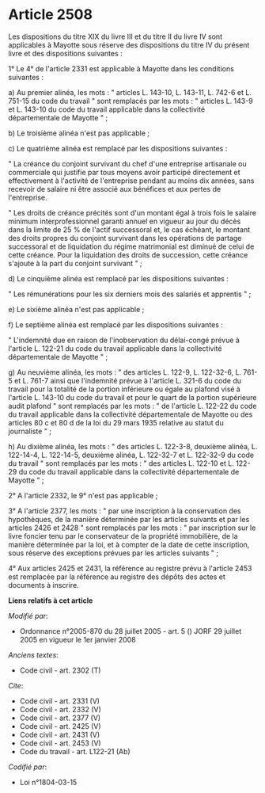 # Article 2508

Les dispositions du titre XIX du livre III et du titre II du livre IV sont applicables à Mayotte sous réserve des
dispositions du titre IV du présent livre et des dispositions suivantes : 

1° Le 4° de l'article 2331 est applicable à Mayotte dans les conditions suivantes : 

a) Au premier alinéa, les mots : " articles L. 143-10, L. 143-11, L. 742-6 et L. 751-15 du code du travail " sont remplacés
par les mots : " articles L. 143-9 et L. 143-10 du code du travail applicable dans la collectivité départementale de Mayotte
" ; 

b) Le troisième alinéa n'est pas applicable ; 

c) Le quatrième alinéa est remplacé par les dispositions suivantes : 

" La créance du conjoint survivant du chef d'une entreprise artisanale ou commerciale qui justifie par tous moyens avoir
participé directement et effectivement à l'activité de l'entreprise pendant au moins dix années, sans recevoir de salaire ni
être associé aux bénéfices et aux pertes de l'entreprise. 

" Les droits de créance précités sont d'un montant égal à trois fois le salaire minimum interprofessionnel garanti annuel en
vigueur au jour du décès dans la limite de 25 % de l'actif successoral et, le cas échéant, le montant des droits propres du
conjoint survivant dans les opérations de partage successoral et de liquidation du régime matrimonial est diminué de celui de
cette créance. Pour la liquidation des droits de succession, cette créance s'ajoute à la part du conjoint survivant " ; 

d) Le cinquième alinéa est remplacé par les dispositions suivantes : 

" Les rémunérations pour les six derniers mois des salariés et apprentis " ; 

e) Le sixième alinéa n'est pas applicable ; 

f) Le septième alinéa est remplacé par les dispositions suivantes : 

" L'indemnité due en raison de l'inobservation du délai-congé prévue à l'article L. 122-21 du code du travail applicable dans
la collectivité départementale de Mayotte " ; 

g) Au neuvième alinéa, les mots : " des articles L. 122-9, L. 122-32-6, L. 761-5 et L. 761-7 ainsi que l'indemnité prévue à
l'article L. 321-6 du code du travail pour la totalité de la portion inférieure ou égale au plafond visé à l'article L.
143-10 du code du travail et pour le quart de la portion supérieure audit plafond " sont remplacés par les mots : " de
l'article L. 122-22 du code du travail applicable dans la collectivité départementale de Mayotte ou des articles 80 c et 80 d
de la loi du 29 mars 1935 relative au statut du journaliste " ; 

h) Au dixième alinéa, les mots : " des articles L. 122-3-8, deuxième alinéa, L. 122-14-4, L. 122-14-5, deuxième alinéa, L.
122-32-7 et L. 122-32-9 du code du travail " sont remplacés par les mots : " des articles L. 122-10 et L. 122-29 du code du
travail applicable dans la collectivité départementale de Mayotte " ; 

2° A l'article 2332, le 9° n'est pas applicable ; 

3° A l'article 2377, les mots : " par une inscription à la conservation des hypothèques, de la manière déterminée par les
articles suivants et par les articles 2426 et 2428 " sont remplacés par les mots : " par inscription sur le livre foncier
tenu par le conservateur de la propriété immobilière, de la manière déterminée par la loi, et à compter de la date de cette
inscription, sous réserve des exceptions prévues par les articles suivants " ; 

4° Aux articles 2425 et 2431, la référence au registre prévu à l'article 2453 est remplacée par la référence au registre des
dépôts des actes et documents à inscrire.

**Liens relatifs à cet article**

_Modifié par_:

  - Ordonnance n°2005-870 du 28 juillet 2005 - art. 5 () JORF 29 juillet 2005 en vigueur le 1er janvier 2008

_Anciens textes_:

  - Code civil - art. 2302 (T)

_Cite_:

  - Code civil - art. 2331 (V)
  - Code civil - art. 2332 (V)
  - Code civil - art. 2377 (V)
  - Code civil - art. 2425 (V)
  - Code civil - art. 2431 (V)
  - Code civil - art. 2453 (V)
  - Code du travail - art. L122-21 (Ab)

_Codifié par_:

  - Loi n°1804-03-15
